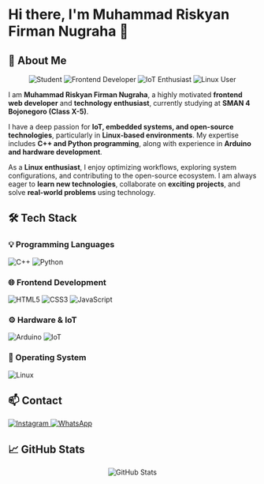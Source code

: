 # Hi there, I'm Muhammad Riskyan Firman Nugraha 👋  

## 🚀 About Me  

<p align="center">
  <img src="https://img.shields.io/badge/Student-00C853?style=for-the-badge&logo=Google%20Classroom&logoColor=white" alt="Student" />
  <img src="https://img.shields.io/badge/Frontend%20Developer-FF6F00?style=for-the-badge&logo=javascript&logoColor=white" alt="Frontend Developer" />
  <img src="https://img.shields.io/badge/IoT%20Enthusiast-007ACC?style=for-the-badge&logo=raspberrypi&logoColor=white" alt="IoT Enthusiast" />
  <img src="https://img.shields.io/badge/Linux%20User-333?style=for-the-badge&logo=linux&logoColor=white" alt="Linux User" />
</p>

I am **Muhammad Riskyan Firman Nugraha**, a highly motivated **frontend web developer** and **technology enthusiast**, currently studying at **SMAN 4 Bojonegoro (Class X-5)**.  

I have a deep passion for **IoT, embedded systems, and open-source technologies**, particularly in **Linux-based environments**. My expertise includes **C++ and Python programming**, along with experience in **Arduino and hardware development**.  

As a **Linux enthusiast**, I enjoy optimizing workflows, exploring system configurations, and contributing to the open-source ecosystem. I am always eager to **learn new technologies**, collaborate on **exciting projects**, and solve **real-world problems** using technology.  

## 🛠️ Tech Stack  

### 💡 Programming Languages  
<p>
  <img src="https://img.shields.io/badge/C++-00599C?style=for-the-badge&logo=cplusplus&logoColor=white" alt="C++" />
  <img src="https://img.shields.io/badge/Python-3776AB?style=for-the-badge&logo=python&logoColor=white" alt="Python" />
</p>

### 🌐 Frontend Development  
<p>
  <img src="https://img.shields.io/badge/HTML5-E34F26?style=for-the-badge&logo=html5&logoColor=white" alt="HTML5" />
  <img src="https://img.shields.io/badge/CSS3-1572B6?style=for-the-badge&logo=css3&logoColor=white" alt="CSS3" />
  <img src="https://img.shields.io/badge/JavaScript-F7DF1E?style=for-the-badge&logo=javascript&logoColor=black" alt="JavaScript" />
</p>

### ⚙️ Hardware & IoT  
<p>
  <img src="https://img.shields.io/badge/Arduino-00979D?style=for-the-badge&logo=arduino&logoColor=white" alt="Arduino" />
  <img src="https://img.shields.io/badge/IoT-00ACC1?style=for-the-badge&logo=raspberrypi&logoColor=white" alt="IoT" />
</p>

### 🐧 Operating System  
<p>
  <img src="https://img.shields.io/badge/Linux-FCC624?style=for-the-badge&logo=linux&logoColor=black" alt="Linux" />
</p>

## 📫 Contact  

<p>
  <a href="https://www.instagram.com/pirmannichol/">
    <img src="https://img.shields.io/badge/Instagram-E4405F?style=for-the-badge&logo=instagram&logoColor=white" alt="Instagram" />
  </a>
  <a href="https://wa.me/6282245119769">
    <img src="https://img.shields.io/badge/WhatsApp-25D366?style=for-the-badge&logo=whatsapp&logoColor=white" alt="WhatsApp" />
  </a>
</p>

## 📈 GitHub Stats  

<p align="center">
  <img src="https://github-readme-stats.vercel.app/api?username=yourgithubusername&show_icons=true&theme=radical" alt="GitHub Stats" />
</p>
